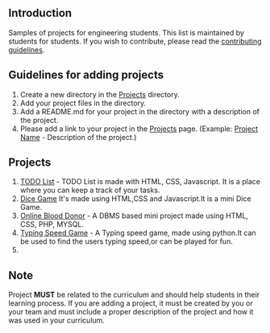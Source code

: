 ## Introduction
Samples of projects for engineering students. This list is maintained by students for students. If you wish to contribute, please read the [contributing guidelines](CONTRIBUTING.md).

## Guidelines for adding projects
1. Create a new directory in the [Projects](./Projects) directory.
2. Add your project files in the directory.
3. Add a README.md for your project in the directory with a description of the project.
4. Please add a link to your project in the [Projects](./Projects/PROJECTS.md) page. (Example: [Project Name](./Projects/ProjectName/README.md) - Description of the project.)

## Projects
1. [TODO List](./TODO%20List/README.md) - TODO List is made with HTML, CSS, Javascript. It is a place where you can keep a track of your tasks.
2. [Dice Game](https://github.com/Ritu-2001/Engineering-Resources/blob/main/Projects/Dicee%20Challenge%20-%20Starting%20Files/README.md) It's made using HTML,CSS and Javascript.It is a mini Dice  Game.
3. [Online Blood Donor](https://github.com/25011908vardhan/Engineering-Resources/blob/enggRes/Projects/OnlineBloodDonor/README.md) - A DBMS based mini project made using HTML, CSS, PHP, MYSQL.
4. [Typing Speed Game](https://github.com/shwetmala55/Engineering-Resources/blob/main/Projects/Typing_speed_game/README.md) - A Typing speed game, made using python.It can be used to find the users typing speed,or can be played for fun.
5. []()

## Note
Project **MUST** be related to the curriculum and should help students in their learning process. If you are adding a project, it must be created by you or your team and must include a proper description of the project and how it was used in your curriculum.

